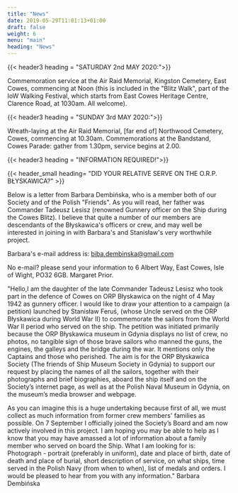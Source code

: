 ```yaml
---
title: "News"
date: 2019-05-29T11:01:13+01:00
draft: false
weight: 6
menu: "main"
heading: "News"
---
```


{{< header3 heading = "SATURDAY 2nd MAY 2020:">}}

Commemoration service at the Air Raid Memorial, Kingston Cemetery, East Cowes, commencing at Noon (this is included in the "Blitz Walk", part of the IoW Walking Festival, which starts from East Cowes Heritage Centre, Clarence Road, at 1030am. All welcome).

{{< header3 heading = "SUNDAY 3rd MAY 2020:">}}

Wreath-laying at the Air Raid Memorial, [far end of] Northwood Cemetery, Cowes, commencing at 10.30am.
Commemorations at the Bandstand, Cowes Parade: gather from 1.30pm, service begins at 2.00.

{{< header3 heading = "INFORMATION REQUIRED!">}}

 {{< header_small heading= "DID YOUR RELATIVE SERVE ON THE O.R.P. BŁYSKAWICA?" >}}

Below is a letter from Barbara Dembińska, who is a member both of our Society and of the Polish "Friends". As you will read, her father was Commander Tadeusz Lesisz (renowned Gunnery officer on the Ship during the Cowes Blitz). I believe that quite a number of our members are descendants of the Błyskawica's officers or crew, and may well be interested in joining in with Barbara's and Stanisław's very worthwhile project.

Barbara's e-mail address is: biba.dembinska@gmail.com

No e-mail? please send your information to 6 Albert Way, East
Cowes, Isle of Wight, PO32 6GB. Margaret Prior.

 "Hello,I am the daughter of the late Commander Tadeusz Lesisz who took part in the defence of Cowes on ORP Błyskawica on the night of 4 May 1942 as gunnery officer.
I would like to draw your attention to a campaign (a petition) launched by Stanisław Feruś, (whose Uncle served on the ORP Błyskawica during World War II) to commemorate the sailors from the World War II period who served on the ship.
The petition was initiated primarily because the ORP Błyskawica museum in Gdynia displays no list of crew, no photos, no tangible sign of those brave sailors who manned the guns, the engines, the galleys and the bridge during the war. It mentions only the Captains and those who perished.
The aim is for the ORP Błyskawica Society (The friends of Ship Museum Society in Gdynia) to support our request by placing the names of all the sailors, together with their photographs and brief biographies, aboard the ship itself and on the Society’s internet page, as well as at the Polish Naval Museum in Gdynia, on the museum’s media browser and webpage.
 
 As you can imagine this is a huge undertaking because first of all, we must collect as much information from former crew members' families as possible.
On 7 September I officially joined the Society’s Board and am now actively involved in this project.
I am hoping you may be able to help as I know that you may have amassed a lot of information about a family member who served on board the Ship. What I am looking for is:
Photograph - portrait (preferably in uniform), date and place of birth, date of death and place of burial, short description of service, on what ships, time served in the Polish Navy (from when to when), list of medals and orders.
I would be pleased to hear from you with any information." Barbara Dembińska
